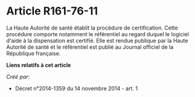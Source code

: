 # Article R161-76-11

La Haute Autorité de santé établit la procédure de certification. Cette procédure comporte notamment le référentiel au regard
duquel le logiciel d'aide à la dispensation est certifié. Elle est rendue publique par la Haute Autorité de santé et le
référentiel est publié au Journal officiel de la République française.

**Liens relatifs à cet article**

_Créé par_:

  - Décret n°2014-1359 du 14 novembre 2014 - art. 1
